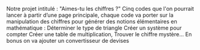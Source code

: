 Notre projet intitulé : "Aimes-tu les chiffres ?" 
Cinq codes que l'on pourrait lancer à partir d’une page principale, chaque code va porter sur la manipulation des chiffres pour générer des notions élémentaires en mathématique :
Déterminer le type de triangle
Créer un système pour compter
Créer une table de multiplication,
Trouver le chiffre mystère...
En bonus on va ajouter un convertisseur de devises
